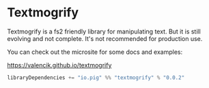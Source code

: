 # Textmogrify

Textmogrify is a fs2 friendly library for manipulating text.
But it is still evolving and not complete.
It's not recommended for production use.

You can check out the microsite for some docs and examples:

https://valencik.github.io/textmogrify

```scala
libraryDependencies += "io.pig" %% "textmogrify" % "0.0.2"
```
